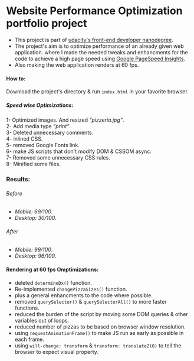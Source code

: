 # Website Performance Optimization portfolio project
+ This project is part of [udacity's front-end developer nanodegree](https://udacity.com/course/front-end-web-developer-nanodegree--nd001).
+ The project's aim is to optimize performance of an already given web application. where I made the needed tweaks and enhancments for the code to achieve a high page speed using [Google PageSpeed Insights](https://developers.google.com/speed/pagespeed/insights/).
+ Also making the web application renders at 60 fps.

#### How to:
Download the project's directory & run `index.html` in your favorite browser.

##### Speed wise Optimizations:
1- Optimized images. And resized _"pizzeria.jpg"_.\
2- Add media type _“print”_.\
3- Deleted unnecessary comments.\
4- inlined CSS.\
5- removed Google Fonts link.\
6- make JS scripts that don't modify DOM & CSSOM async.\
7- Removed some unnecessary CSS rules.\
8- Minified some files.


### Results:
###### Before
* _Mobile:  69/100_.
* _Desktop: 30/100_.
###### After
* _Mobile:  99/100_.
* _Desktop: 96/100_.

#### Rendering at 60 fps Omptimizations: 
- deleted `determineDx()` function.
- Re-implemented `changePizzaSizes()` function.
- plus a general enhancments to the code where possible.
- removed `querySelector()` & `querySelectorAll()` to more faster functions.
- reduced the burden of the script by moving some DOM queries & other variables out of loops.
- reduced number of pizzas to be based on browser window resolution.
- using `requestAnimationFrame()` to make JS run as early as possible in each frame.
- using `will-change: transform` & `transform: translateZ(0)` to tell the browser to expect visual property.
